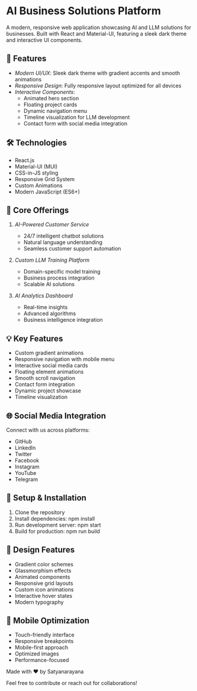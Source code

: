 # AI Business Solutions Platform

A modern, responsive web application showcasing AI and LLM solutions for businesses. Built with React and Material-UI, featuring a sleek dark theme and interactive UI components.

## 🚀 Features

- *Modern UI/UX*: Sleek dark theme with gradient accents and smooth animations
- *Responsive Design*: Fully responsive layout optimized for all devices
- *Interactive Components*: 
  - Animated hero section
  - Floating project cards
  - Dynamic navigation menu
  - Timeline visualization for LLM development
  - Contact form with social media integration

## 🛠 Technologies

- React.js
- Material-UI (MUI)
- CSS-in-JS styling
- Responsive Grid System
- Custom Animations
- Modern JavaScript (ES6+)

## 🎯 Core Offerings

1. *AI-Powered Customer Service*
   - 24/7 intelligent chatbot solutions
   - Natural language understanding
   - Seamless customer support automation

2. *Custom LLM Training Platform*
   - Domain-specific model training
   - Business process integration
   - Scalable AI solutions

3. *AI Analytics Dashboard*
   - Real-time insights
   - Advanced algorithms
   - Business intelligence integration

## 💡 Key Features

- Custom gradient animations
- Responsive navigation with mobile menu
- Interactive social media cards
- Floating element animations
- Smooth scroll navigation
- Contact form integration
- Dynamic project showcase
- Timeline visualization

## 🌐 Social Media Integration

Connect with us across platforms:
- GitHub
- LinkedIn
- Twitter
- Facebook
- Instagram
- YouTube
- Telegram

## 🔧 Setup & Installation

1. Clone the repository
2. Install dependencies: npm install
3. Run development server: npm start
4. Build for production: npm run build

## 🎨 Design Features

- Gradient color schemes
- Glassmorphism effects
- Animated components
- Responsive grid layouts
- Custom icon animations
- Interactive hover states
- Modern typography

## 📱 Mobile Optimization

- Touch-friendly interface
- Responsive breakpoints
- Mobile-first approach
- Optimized images
- Performance-focused

Made with ❤ by Satyanarayana

Feel free to contribute or reach out for collaborations!
